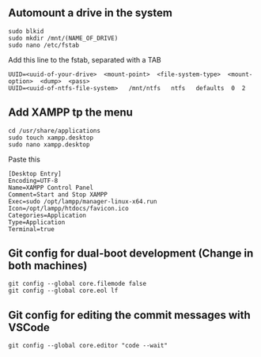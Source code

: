 ## Automount a drive in the system
```
sudo blkid
sudo mkdir /mnt/(NAME_OF_DRIVE)
sudo nano /etc/fstab
```
Add this line to the fstab, separated with a TAB
```
UUID=<uuid-of-your-drive>  <mount-point>  <file-system-type>  <mount-option>  <dump>  <pass>
UUID=<uuid-of-ntfs-file-system>   /mnt/ntfs   ntfs   defaults  0  2
```

## Add XAMPP tp the menu
```
cd /usr/share/applications
sudo touch xampp.desktop
sudo nano xampp.desktop
```
Paste this
```
[Desktop Entry]
Encoding=UTF-8
Name=XAMPP Control Panel
Comment=Start and Stop XAMPP
Exec=sudo /opt/lampp/manager-linux-x64.run
Icon=/opt/lampp/htdocs/favicon.ico
Categories=Application
Type=Application
Terminal=true
```

## Git config for dual-boot development (Change in both machines)
```
git config --global core.filemode false
git config --global core.eol lf
```

## Git config for editing the commit messages with VSCode
```
git config --global core.editor "code --wait"
```
